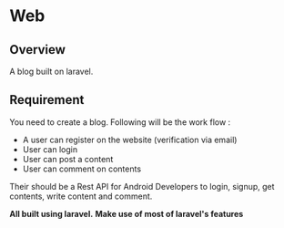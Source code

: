 # Web

## Overview
A blog built on laravel.

## Requirement
You need to create a blog.
Following will be the work flow :

* A user can register on the website (verification via email)
* User can login
* User can post a content
* User can comment on contents

Their should be a Rest API for Android Developers to login, signup, get contents, write content and comment.


**All built using laravel.**
**Make use of most of laravel's features**
